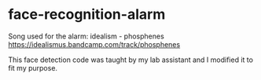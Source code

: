 # face-recognition-alarm

Song used for the alarm: idealism - phosphenes
https://idealismus.bandcamp.com/track/phosphenes

This face detection code was taught by my lab assistant and I modified it to fit my purpose.
